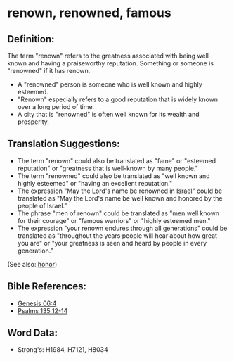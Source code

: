 # renown, renowned, famous #

## Definition: ##

The term "renown" refers to the greatness associated with being well known and having a praiseworthy reputation. Something or someone is "renowned" if it has renown.

* A "renowned" person is someone who is well known and highly esteemed.
* "Renown" especially refers to a good reputation that is widely known over a long period of time.
* A city that is "renowned" is often well known for its wealth and prosperity.

## Translation Suggestions: ##

* The term "renown" could also be translated as "fame" or "esteemed reputation" or "greatness that is well-known by many people."
* The term "renowned" could also be translated as "well known and highly esteemed" or "having an excellent reputation."
* The expression "May the Lord's name be renowned in Israel" could be translated as "May the Lord's name be well known and honored by the people of Israel."
* The phrase "men of renown" could be translated as "men well known for their courage" or "famous warriors" or "highly esteemed men."
* The expression "your renown endures through all generations" could be translated as "throughout the years people will hear about how great you are" or "your greatness is seen and heard by people in every generation."

(See also: [honor](../kt/honor.md))

## Bible References: ##

* [Genesis 06:4](rc://en/tn/help/gen/06/4)
* [Psalms 135:12-14](rc://en/tn/help/psa/135/012)

## Word Data: ##

* Strong's: H1984, H7121, H8034

